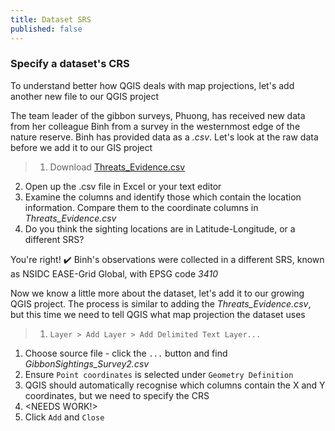 ```yaml
---
title: Dataset SRS
published: false
---
```


### Specify a dataset's CRS

To understand better how QGIS deals with map projections, let's add another new file to our QGIS project

The team leader of the gibbon surveys, Phuong, has received new data from her colleague Binh from a survey in the westernmost edge of the nature reserve.  Binh has provided data as a *.csv*.  Let's look at the raw data before we add it to our GIS project

> 1. Download <a href="{{site.baseurl}}/src/datasets/Threats_Evidence.csv" download>Threats_Evidence.csv</a>
2. Open up the .csv file in Excel or your text editor
3. Examine the columns and identify those which contain the location information.  Compare them to the coordinate columns in *Threats_Evidence.csv*
4. Do you think the sighting locations are in Latitude-Longitude, or a different SRS?

You're right!  :heavy_check_mark:  Binh's observations were collected in a different SRS, known as NSIDC EASE-Grid Global, with EPSG code *3410*



<!-- ^ Is this necessary? 
Can you find out what EPSG code it has from xxx?  
-->

Now we know a little more about the dataset, let's add it to our growing QGIS project.  The process is similar to adding the *Threats_Evidence.csv*, but this time we need to tell QGIS what map projection the dataset uses

> 1. `Layer > Add Layer > Add Delimited Text Layer...`
1. Choose source file - click the `...` button and find *GibbonSightings_Survey2.csv*
2. Ensure `Point coordinates` is selected under `Geometry Definition`
3. QGIS should automatically recognise which columns contain the X and Y coordinates, but we need to specify the CRS
4. <NEEDS WORK!>
5. Click `Add` and `Close`
